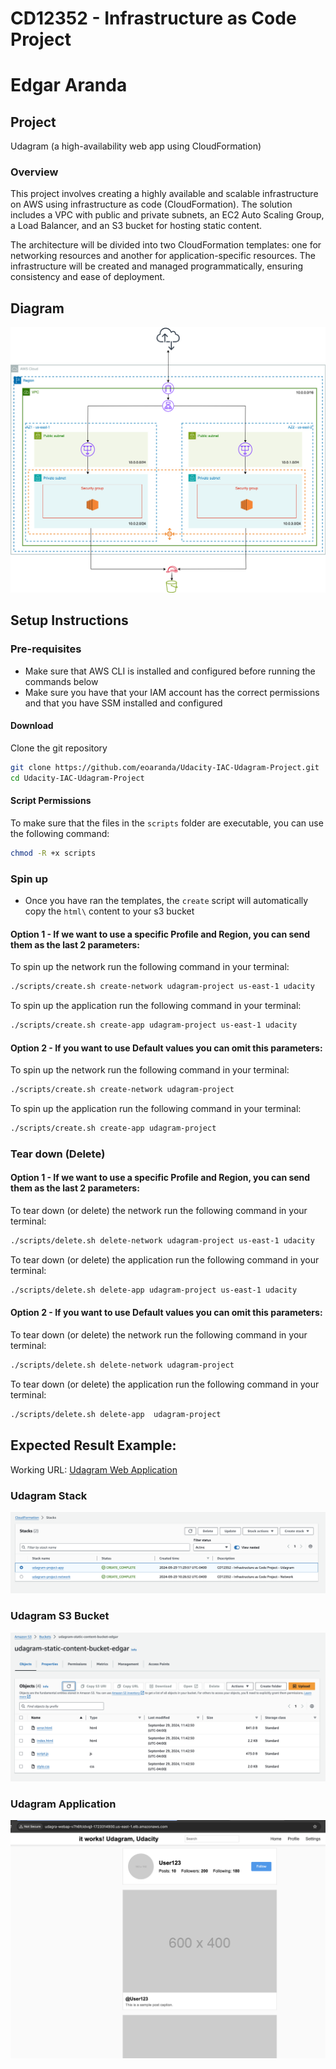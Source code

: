 # CD12352 - Infrastructure as Code Project
# Edgar Aranda

## Project
Udagram (a high-availability web app using CloudFormation)

### Overview 
This project involves creating a highly available and scalable infrastructure on AWS using infrastructure as code (CloudFormation). The solution includes a VPC with public and private subnets, an EC2 Auto Scaling Group, a Load Balancer, and an S3 bucket for hosting static content. 

The architecture will be divided into two CloudFormation templates: one for networking resources and another for application-specific resources. The infrastructure will be created and managed programmatically, ensuring consistency and ease of deployment.

## Diagram

![img-1](assets/Udagram-diagram.png)

## Setup Instructions

### Pre-requisites
- Make sure that AWS CLI is installed and configured before running the commands below
- Make sure you have that your IAM account has the correct permissions and that you have SSM installed and configured
  
#### Download
Clone the git repository
```sh
git clone https://github.com/eoaranda/Udacity-IAC-Udagram-Project.git
cd Udacity-IAC-Udagram-Project
```

#### Script Permissions
To make sure that the files in the `scripts` folder are executable, you can use the following command:
```sh
chmod -R +x scripts
```

### Spin up 
- Once you have ran the templates, the `create` script will automatically copy the `html\` content to your s3 bucket

#### Option 1 - If we want to use a specific Profile and Region, you can send them as the last 2 parameters:
To spin up the network run the following command in your terminal:
```sh
./scripts/create.sh create-network udagram-project us-east-1 udacity
```

To spin up the application run the following command in your terminal:
```sh
./scripts/create.sh create-app udagram-project us-east-1 udacity
```

#### Option 2 - If you want to use Default values you can omit this parameters:
To spin up the network run the following command in your terminal:
```sh
./scripts/create.sh create-network udagram-project
```

To spin up the application run the following command in your terminal:
```sh
./scripts/create.sh create-app udagram-project
```

### Tear down (Delete)


#### Option 1 - If we want to use a specific Profile and Region, you can send them as the last 2 parameters:

To tear down (or delete) the network run the following command in your terminal:
```sh
./scripts/delete.sh delete-network udagram-project us-east-1 udacity 
```

To tear down (or delete) the application run the following command in your terminal:
```sh
./scripts/delete.sh delete-app udagram-project us-east-1 udacity 
```

#### Option 2 - If you want to use Default values you can omit this parameters:

To tear down (or delete) the network run the following command in your terminal:
```sh
./scripts/delete.sh delete-network udagram-project
```

To tear down (or delete) the application run the following command in your terminal:
```sh
./scripts/delete.sh delete-app  udagram-project
```

## Expected Result Example:

Working URL: [Udagram Web Application](http://udagra-webap-a1kz7tsblq0z-1391343704.us-east-1.elb.amazonaws.com/)

### Udagram Stack
![img-2](assets/Udagram-Stack.png)

### Udagram S3 Bucket
![img-3](assets/Udagram-S3.png)

### Udagram Application 
![img-4](assets/Udagram-App.png)
